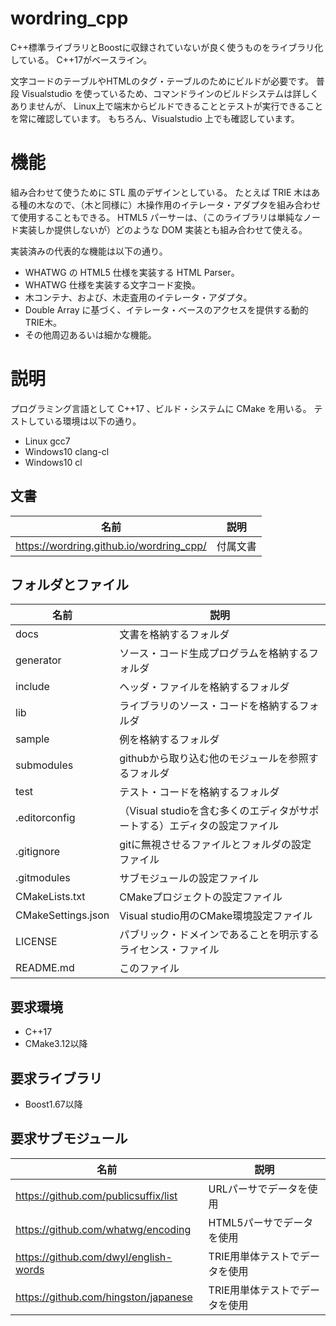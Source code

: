 ﻿wordring_cpp
====

C\++標準ライブラリとBoostに収録されていないが良く使うものをライブラリ化している。
C\++17がベースライン。

文字コードのテーブルやHTMLのタグ・テーブルのためにビルドが必要です。
普段 Visualstudio を使っているため、コマンドラインのビルドシステムは詳しくありませんが、
Linux上で端末からビルドできることとテストが実行できることを常に確認しています。
もちろん、Visualstudio 上でも確認しています。

# 機能

組み合わせて使うために STL 風のデザインとしている。
たとえば TRIE 木はある種の木なので、（木と同様に）木操作用のイテレータ・アダプタを組み合わせて使用することもできる。
HTML5 パーサーは、（このライブラリは単純なノード実装しか提供しないが）どのような DOM 実装とも組み合わせて使える。

実装済みの代表的な機能は以下の通り。

- WHATWG の HTML5 仕様を実装する HTML Parser。
- WHATWG 仕様を実装する文字コード変換。
- 木コンテナ、および、木走査用のイテレータ・アダプタ。
- Double Array に基づく、イテレータ・ベースのアクセスを提供する動的TRIE木。
- その他周辺あるいは細かな機能。

# 説明

プログラミング言語として C\++17 、ビルド・システムに CMake を用いる。
テストしている環境は以下の通り。

- Linux gcc7
- Windows10 clang-cl
- Windows10 cl

## 文書
| 名前 | 説明 |
|----|----|
| https://wordring.github.io/wordring_cpp/ | 付属文書 |

## フォルダとファイル
| 名前 | 説明 |
|----|----|
| docs | 文書を格納するフォルダ |
| generator | ソース・コード生成プログラムを格納するフォルダ |
| include | ヘッダ・ファイルを格納するフォルダ |
| lib | ライブラリのソース・コードを格納するフォルダ |
| sample | 例を格納するフォルダ |
| submodules | githubから取り込む他のモジュールを参照するフォルダ |
| test | テスト・コードを格納するフォルダ |
| .editorconfig | （Visual studioを含む多くのエディタがサポートする）エディタの設定ファイル |
| .gitignore | gitに無視させるファイルとフォルダの設定ファイル |
| .gitmodules | サブモジュールの設定ファイル |
| CMakeLists.txt | CMakeプロジェクトの設定ファイル |
| CMakeSettings.json | Visual studio用のCMake環境設定ファイル |
| LICENSE | パブリック・ドメインであることを明示するライセンス・ファイル |
| README.md | このファイル |

## 要求環境
- C++17
- CMake3.12以降

## 要求ライブラリ
- Boost1.67以降

## 要求サブモジュール
| 名前 | 説明 |
|----|----|
| https://github.com/publicsuffix/list | URLパーサでデータを使用 |
| https://github.com/whatwg/encoding | HTML5パーサでデータを使用 |
| https://github.com/dwyl/english-words | TRIE用単体テストでデータを使用 |
| https://github.com/hingston/japanese | TRIE用単体テストでデータを使用 |